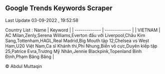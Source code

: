 

## Google Trends Keywords Scraper 
 
Last Update 03-09-2022 , 19:52:58

Country List :
 Name  | Keyword |
| ------------- | ------------- |
| VIETNAM | AC Milan,Zenly,Serena Williams,Everton đấu với Liverpool,Châu Kim Sang,Tottenham,HAGL,Real Madrid,Big Mouth tập 12,Chelsea vs West Ham,U20 Việt Nam,Ca sĩ Khánh thi,Phi Nhung,Biển vô cực,Duyên kiếp tập 25,Patrice Evra,Trương Mỹ Nhân,Jennie Blackpink,Topenland Bình Định,Phạm Băng Băng |



© Abdul Muttaqin 

